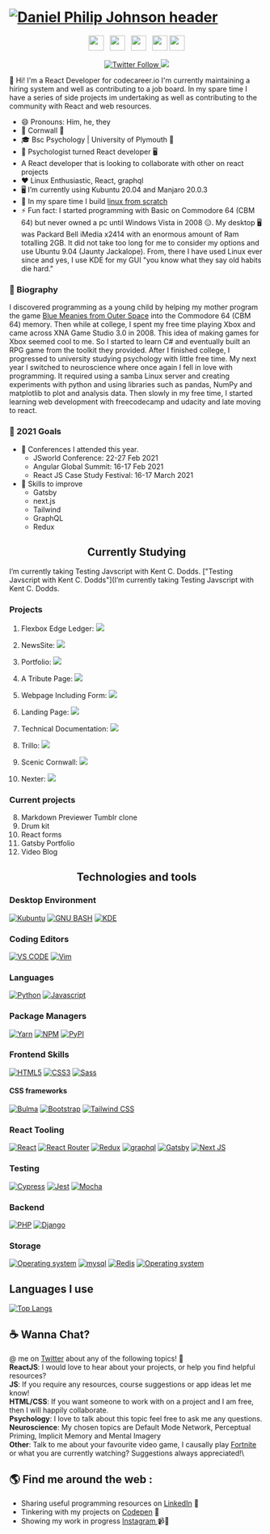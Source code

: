 # [![Daniel Philip Johnson header](https://raw.githubusercontent.com/danielphilipjohnson/danielphilipjohnson/master/banner/banner.png)](https://danielphilipjohnson.github.io/)

<p align='center'>
<a href="https://codepen.io/danielphilipjohnson/"><img height="30" src="https://raw.githubusercontent.com/danielphilipjohnson/danielphilipjohnson/master/social-icons/codepen.png"></a>&nbsp;&nbsp;
<a href="https://twitter.com/danielp_johnson"><img height="30" src="https://raw.githubusercontent.com/danielphilipjohnson/danielphilipjohnson/master/social-icons/twitter.png"></a>&nbsp;&nbsp;
<a href="https://www.instagram.com/danielphilipjohnson/"><img height="30" src="https://raw.githubusercontent.com/danielphilipjohnson/danielphilipjohnson/master/social-icons/instagram.jpg"></a>&nbsp;&nbsp;
<a href="/"><img height="30" src="https://raw.githubusercontent.com/danielphilipjohnson/danielphilipjohnson/master/social-icons/dev.webp"></a>
<a href="https://www.linkedin.com/in/daniel-philip-johnson/"><img height="30" src="https://raw.githubusercontent.com/danielphilipjohnson/danielphilipjohnson/master/social-icons/linkedin.png"></a>
</p>
<p align='center'>
<a class="header-badge" target="_blank" href="https://twitter.com/danielp_johnson">
  <img alt="Twitter Follow" src="https://img.shields.io/twitter/follow/danielp_johnson?style=social">
  </a>
  
  <a class="header-badge" target="_blank" href="https://www.linkedin.com/in/daniel-philip-johnson/">
  <img src="https://img.shields.io/badge/style--5eba00.svg?label=LinkedIn&logo=linkedin&style=social">
  </a>
</p>

👋 Hi! I'm a React Developer for codecareer.io I'm currently maintaining a hiring system and well as contributing to a job board. In my spare time I have a series of side projects im undertaking as well as contributing to the community with React and web resources.

- 😄 Pronouns: Him, he, they
- 📌 Cornwall 🏴󠁧󠁢󠁥󠁮󠁧󠁿
- 🎓 Bsc Psychology | University of Plymouth 🏫
- 🥼 Psychologist turned React developer 🖥️
- A React developer that is looking to collaborate with other on react projects
- ❤️ Linux Enthusiastic, React, graphql
- 🖥️ I’m currently using Kubuntu 20.04 and Manjaro 20.0.3
- 🔭 In my spare time I build <a href="http://www.linuxfromscratch.org/">linux from scratch</a>
- ⚡ Fun fact: I started programming with Basic on Commodore 64 (CBM 64) but never owned a pc until Windows Vista in 2008 😑. My desktop 🖥️ was Packard Bell iMedia x2414 with an enormous amount of Ram totalling 2GB. It did not take too long for me to consider my options and use Ubuntu 9.04 (Jaunty Jackalope). From, there I have used Linux ever since and yes, I use KDE for my GUI "you know what they say old habits die hard."

### 📔 Biography

I discovered programming as a young child by helping my mother program the game <a href="https://www.retrogamer.net/retro_games80/blue-meanies-from-outer-space/">Blue Meanies from Outer Space</a> into the Commodore 64 (CBM 64) memory. Then while at college, I spent my free time playing Xbox and came across XNA Game Studio 3.0 in 2008. This idea of making games for Xbox seemed cool to me. So I started to learn C# and eventually built an RPG game from the toolkit they provided. After I finished college, I progressed to university studying psychology with little free time. My next year I switched to neuroscience where once again I fell in love with programming. It required using a samba Linux server and creating experiments with python and using libraries such as pandas, NumPy and matplotlib to plot and analysis data. Then slowly in my free time, I started learning web development with freecodecamp and udacity and late moving to react.

### 📌 2021 Goals

- 📌 Conferences I attended this year.
  - JSworld Conference: 22-27 Feb 2021
  - Angular Global Summit: 16-17 Feb 2021
  - React JS Case Study Festival: 16-17 March 2021
- 📓 Skills to improve
  - Gatsby
  - next.js
  - Tailwind
  - GraphQL
  - Redux

<h2 align="center">Currently Studying</h2>
I’m currently taking Testing Javscript with Kent C. Dodds. ["Testing Javscript with Kent C. Dodds"](I’m currently taking Testing Javscript with Kent C. Dodds.

### Projects

1. Flexbox Edge Ledger: <a href="https://codepen.io/danielphilipjohnson/pen/JjXbpXa?editors=1010"><img src="https://raw.githubusercontent.com/danielphilipjohnson/danielphilipjohnson/master/portfolio-items/welcome-to-edge-ledger-desktop.jpg"></a>

2. NewsSite:
   <a href="https://codepen.io/danielphilipjohnson/pen/oNxwpLN"><img src="https://raw.githubusercontent.com/danielphilipjohnson/danielphilipjohnson/master/portfolio-items/news-site.png"></a>

3. Portfolio: <a href="https://codepen.io/danielphilipjohnson/full/JjXmZGj"><img src="https://raw.githubusercontent.com/danielphilipjohnson/danielphilipjohnson/master/portfolio-items/portfolio.jpg"></a>

4. A Tribute Page: <a href="https://codepen.io/danielphilipjohnson/full/VwaJrPg"><img src="https://raw.githubusercontent.com/danielphilipjohnson/danielphilipjohnson/master/portfolio-items/tribute-page.png"></a>

5. Webpage Including Form: <a href="https://codepen.io/danielphilipjohnson/full/oNxabPN"><img src="https://raw.githubusercontent.com/danielphilipjohnson/danielphilipjohnson/master/portfolio-items/survey-form.png"></a>

6. Landing Page:
   <a href="https://codepen.io/danielphilipjohnson/full/LYNgrGV"><img src="https://raw.githubusercontent.com/danielphilipjohnson/danielphilipjohnson/master/portfolio-items/product-landing-page.png"></a>

7. Technical Documentation: <a href="https://codepen.io/danielphilipjohnson/full/PoNVJLW"><img src="https://raw.githubusercontent.com/danielphilipjohnson/danielphilipjohnson/master/portfolio-items/technical-documentation.png"></a>

8. Trillo:
   <a href="https://github.com/danielphilipjohnson/Front-End-Development-Path/tree/master/1.HTMLandCSS/11.trillo"><img src="https://raw.githubusercontent.com/danielphilipjohnson/danielphilipjohnson/master/portfolio-items/trillo.png"></a>

9. Scenic Cornwall:
   <a href="https://github.com/danielphilipjohnson/Front-End-Development-Path/tree/master/1.HTMLandCSS/10.natours_travel"><img src="https://raw.githubusercontent.com/danielphilipjohnson/danielphilipjohnson/master/portfolio-items/scenic-cornwall.png"></a>

10. Nexter:
    <a href="https://github.com/danielphilipjohnson/Front-End-Development-Path/tree/master/1.HTMLandCSS/12.nexter"><img src="https://raw.githubusercontent.com/danielphilipjohnson/danielphilipjohnson/master/portfolio-items/nexters.png"></a>

### Current projects

8. Markdown Previewer Tumblr clone
9. Drum kit
10. React forms
11. Gatsby Portfolio
12. Video Blog

<h2 align="center"> Technologies and tools</h2>

### Desktop Environment

[![Kubuntu](https://img.shields.io/badge/OS-Kubuntu-green?logo=linux&logoColor=white&color=0079C1&style=for-the-badge)](https://danielphilipjohnson.github.io/) [![GNU BASH](https://img.shields.io/badge/Bash-v0.0.0-green?logo=gnu-bash&color=282F34&style=for-the-badge)](https://danielphilipjohnson.github.io/) [![KDE](https://img.shields.io/badge/KDE-v0.0.0-green?logo=kde&color=1D99F3&style=for-the-badge)](https://danielphilipjohnson.github.io/)

### Coding Editors

[![VS CODE](https://img.shields.io/badge/VS%20Code-v1.47.3-green?logo=visual-studio-code&color=016EC5&style=for-the-badge)](https://danielphilipjohnson.github.io/) [![Vim](https://img.shields.io/badge/Vim-v8.2-green?logo=vim&color=019733&style=for-the-badge)](https://danielphilipjohnson.github.io/)

### Languages

[![Python](https://img.shields.io/badge/Python-v3.8.0-green?logo=python&color=3776AB&style=for-the-badge)](https://danielphilipjohnson.github.io/) [![Javascript](https://img.shields.io/badge/Javascript-v11-green?logo=javascript&color=3776AB&style=for-the-badge)](https://danielphilipjohnson.github.io/)

### Package Managers

[![Yarn](https://img.shields.io/badge/Yarn-v1.22.4-green?logo=yarn&color=368FB9&style=for-the-badge)](https://danielphilipjohnson.github.io/) [![NPM](https://img.shields.io/badge/NPM-v6.14.7-green?logo=npm&color=CB3837&style=for-the-badge)](https://danielphilipjohnson.github.io/) [![PyPI](https://img.shields.io/badge/PyPI-v6.14.7-green?logo=PyPI&color=3775A9&style=for-the-badge)](https://danielphilipjohnson.github.io/)

### Frontend Skills

[![HTML5](https://img.shields.io/badge/HTML5-v0.0.0-green?logo=HTML5&color=E34F26&style=for-the-badge)](https://danielphilipjohnson.github.io/) [![CSS3](https://img.shields.io/badge/CSS3-v0.0.0-green?logo=CSS3&color=1572B6&style=for-the-badge)](https://danielphilipjohnson.github.io/) [![Sass](https://img.shields.io/badge/Sass-v0.0.0-green?logo=sass&color=CC6699&style=for-the-badge)](https://danielphilipjohnson.github.io/)

#### CSS frameworks

[![Bulma](https://img.shields.io/badge/Bulma-v0.0.0-green?logo=bulma&color=00D1B2&style=for-the-badge)](https://danielphilipjohnson.github.io/) [![Bootstrap](https://img.shields.io/badge/Bootstrap-v0.0.0-green?logo=bootstrap&color=563D7C&style=for-the-badge)](https://danielphilipjohnson.github.io/) [![Tailwind CSS](https://img.shields.io/badge/Tailwind%20CSS-v0.0.0-green?logo=Tailwind-CSS&color=38B2AC&style=for-the-badge)](https://danielphilipjohnson.github.io/)

### React Tooling

[![React](https://img.shields.io/badge/React-v16.13.1-green?logo=react&color=61DBFB&style=for-the-badge)](https://danielphilipjohnson.github.io/) [![React Router](https://img.shields.io/badge/React--Router-v5.2.0-green?logo=react-router&color=F94949&style=for-the-badge)](https://danielphilipjohnson.github.io/) [![Redux](https://img.shields.io/badge/Redux-v4.0.5-green?logo=redux&color=764ABC&style=for-the-badge)](https://danielphilipjohnson.github.io/) [![graphql](https://img.shields.io/badge/GraphQL-v15.3.0-green?logo=graphql&color=E535AB&style=for-the-badge)](https://danielphilipjohnson.github.io/) [![Gatsby](https://img.shields.io/badge/Gatsby-v2.24.37-green?logo=gatsby&color=633194&style=for-the-badge)](https://danielphilipjohnson.github.io/) [![Next JS](https://img.shields.io/badge/Next.JS-v9.5.1-green?logo=next.js&color=000000&style=for-the-badge)](https://danielphilipjohnson.github.io/)

### Testing

[![Cypress](https://img.shields.io/badge/Cypress-v4.12.1-green?logo=cypress&color=47474A&style=for-the-badge)](https://danielphilipjohnson.github.io/) [![Jest](https://img.shields.io/badge/Jest-v26.2.2-green?logo=jest&color=C21325&style=for-the-badge)](https://danielphilipjohnson.github.io/) [![Mocha](https://img.shields.io/badge/Mocha-v0.0.0-green?logo=mocha&color=8D6748&style=for-the-badge)](https://danielphilipjohnson.github.io/)

### Backend

[![PHP](https://img.shields.io/badge/PHP-v0.0.0-green?logo=PHP&color=777BB4&style=for-the-badge)](https://danielphilipjohnson.github.io/) [![Django](https://img.shields.io/badge/Django-v0.0.0-green?logo=Django&color=092E20&style=for-the-badge)](https://danielphilipjohnson.github.io/)

### Storage

[![Operating system](https://img.shields.io/badge/MongoDB-v0.0.0-green?logo=mongodb&color=10AA50&style=for-the-badge)](https://danielphilipjohnson.github.io/) [![mysql](https://img.shields.io/badge/MySQL-v0.0.0-green?logo=mysql&color=4479A1&style=for-the-badge)](https://danielphilipjohnson.github.io/) [![Redis](https://img.shields.io/badge/Redis-v0.0.0-green?logo=redis&color=DC382D&style=for-the-badge)](https://danielphilipjohnson.github.io/) [![Operating system](https://img.shields.io/badge/NodeJS-v0.0.0-green?logo=node.js&color=84CE24&style=for-the-badge)](https://danielphilipjohnson.github.io/)

## Languages I use

[![Top Langs](https://github-readme-stats.vercel.app/api/top-langs/?username=danielphilipjohnson&layout=compact)](https://github.com/danielphilipjohnson/github-readme-stats)

## ☕ Wanna Chat?

@ me on <a href="https://twitter.com/DanielPhilipJo1">Twitter</a> about any of the following topics! 💬\
**ReactJS**: I would love to hear about your projects, or help you find helpful resources?\
**JS**: If you require any resources, course suggestions or app ideas let me know!\
**HTML/CSS**: If you want someone to work with on a project and I am free, then I will happily collaborate.\
**Psychology**: I love to talk about this topic feel free to ask me any questions.\
**Neuroscience**: My chosen topics are Default Mode Network, Perceptual Priming, Implicit Memory and Mental Imagery\
**Other**: Talk to me about your favourite video game, I causally play <a href="https://fortnitetracker.com/profile/all/undreamt%20mayhem">Fortnite</a> or what you are currently watching? Suggestions always appreciated!\

## 🌎 Find me around the web :

- Sharing useful programming resources on <a href="https://www.linkedin.com/in/daniel-philip-johnson/">LinkedIn</a> 💼
- Tinkering with my projects on <a href="https://codepen.io/danielphilipjohnson/"> Codepen</a> 🏓
- Showing my work in progress <a href="https://www.instagram.com/danielphilipjohnson/"> Instagram </a> 📹🤳
